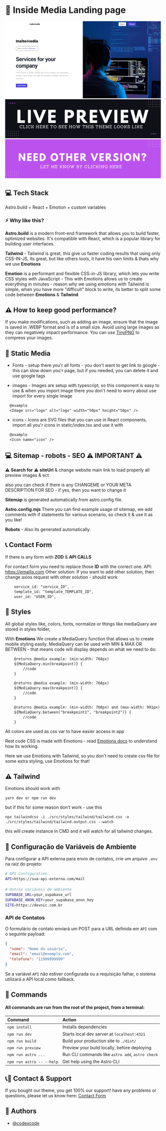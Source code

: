 # 🚀 Inside Media Landing page

![Agency Aestro Template Page](/src/static/images/preview.webp)
[<img src="/src/static/images/link-live.png">](https://inside-media-landing.netlify.app)
[<img src="/src/static/images/link-contact.png">](https://www.codexcode.store/pages/contact)

## 💻 Tech Stack

Astro.build + React + Emotion + custom variables

### ⚡️ Why like this?

**Astro.build** is a modern front-end framework that allows you to build faster, optimized websites. It's compatible with React, which is a popular library for building user interfaces.

**Tailwind** - Tailwind is great, this give us faster coding results that using only CSS-IN-JS, Its great, but like others tools, it have his own limits & thats why we use **Emotions**

**Emotion** is a performant and flexible CSS-in-JS library, which lets you write CSS styles with JavaScript - This with Emotions allows us to create everything in minutes - reason why we using emotions with Tailwind is simple, when you have more "difficult" block to write, its better to split some code between **Emotions** & **Tailwind**

## ⚠️ How to keep good performance?

If you make modifications, such as adding an image, ensure that the image is saved in .WEBP format and is of a small size. Avoid using large images as they can negatively impact performance. You can use [TinyPNG](https://tinypng.com/) to compress your images.

## 🎨 Static Media

-   Fonts - setup there you'r all fonts - you don't want to get link to google - this can slow down you'r page, but if you needed, you can delete it and use google tags

-   images - Images are setup with typescript, so this component is easy to use & when you import image there you don't need to worry about use import for every single image

```
  @example
  <Image src="logo" alt="logo" width="50px" height="50px" />
```

-   icons - Icons are SVG files that you can use in React components, import all you'r icons in static/index.tsx and use it with

```
  @example
  <Icon name="icon" />
```

## 💻 Sitemap - robots - SEO ⚠️ IMPORTANT ⚠️

⚠️ **Search for** ⚠️ **siteUrl** & change website main link to load properly all preview images & ect

also you can check if there is any CHANGEME or YOUR META DESCRIPTION FOR SEO - if yes, then you want to change it

**Sitemap** is generated automatically from astro.config file.

**Astro.config.mjs** There you can find example usage of sitemap, we add comments with if statements for various scenario, so check it & use it as you like!

**Robots** - Also its generated automatically.

## 📞 Contact Form

If there is any form with **ZOD** & **API CALLS**

For contact form you need to replace those **ID** with the correct one.
API: https://emailjs.com
Other solution: If you want to add other solution, then change axios request with other solution - should work

```
    service_id: "service_ID", -
    template_id: "template_TEMPLATE_ID",
    user_id: "USER_ID",
```

## 🎨 Styles

All global styles like, colors, fonts, normalize or things like mediaQuery are stored in styles folder,

With **Emotions** We create a MediaQuery function that allows us to create mobile styling easily.
MediaQuery can be used with MIN & MAX OR BETWEEN - that means code will display depends on what we need to do:

```
    @returns @media example: (min-width: 768px)
    ${MediaQuery.min(breakpoint)} {
        //code
    }
```

```
    @returns @media example: (min-width: 768px)
    ${MediaQuery.max(breakpoint)} {
        //code
    }
```

```
    @returns @media example: (min-width: 768px) and (max-width: 991px)
    ${MediaQuery.between("breakpoint1", "breakpoint2")} {
        //code
    }
```

All colors are used as css var to have easier access in app

Rest code CSS is made with Emotions - read [Emotions docs](https://emotion.sh/docs/introduction) to understand how its working.

Here we use Emotions with Tailwind, so you don't need to create css file for some extra styling, use Emotions for that!

## ⚠️ Tailwind

Emotions should work with

```
yarn dev or npm run dev
```

but if this for some reason don't work - use this

```
npx tailwindcss -i ./src/styles/tailwind/tailwind.css -o ./src/styles/tailwind/tailwind.output.css --watch
```

this will create instance in CMD and it will watch for all tailwind changes.

## 🔧 Configuração de Variáveis de Ambiente

Para configurar a API externa para envio de contatos, crie um arquivo `.env` na raiz do projeto:

```bash
# API Configuration
API=https://sua-api-externa.com/mail

# Outras variáveis de ambiente
SUPABASE_URL=your_supabase_url
SUPABASE_ANON_KEY=your_supabase_anon_key
SITE=https://devnic.com.br
```

### API de Contatos

O formulário de contato enviará um POST para a URL definida em `API` com o seguinte payload:

```json
{
  "nome": "Nome do usuário",
  "email": "email@exemplo.com", 
  "telefone": "11999999999"
}
```

Se a variável `API` não estiver configurada ou a requisição falhar, o sistema utilizará a API local como fallback.

## 🧞 Commands

#### All commands are run from the root of the project, from a terminal:

| Command                   | Action                                           |
| :------------------------ | :----------------------------------------------- |
| `npm install`             | Installs dependencies                            |
| `npm run dev`             | Starts local dev server at `localhost:4321`      |
| `npm run build`           | Build your production site to `./dist/`          |
| `npm run preview`         | Preview your build locally, before deploying     |
| `npm run astro ...`       | Run CLI commands like `astro add`, `astro check` |
| `npm run astro -- --help` | Get help using the Astro CLI                     |

## 📞🧞 Contact & Support

If you bought our theme, you get 100% our support!
have any problems or questions, please let us know here: [Contact Form](https://www.codexcode.store/pages/contact)

## 🧞 Authors

-   [@codexcode](https://www.codexcode.pl)
